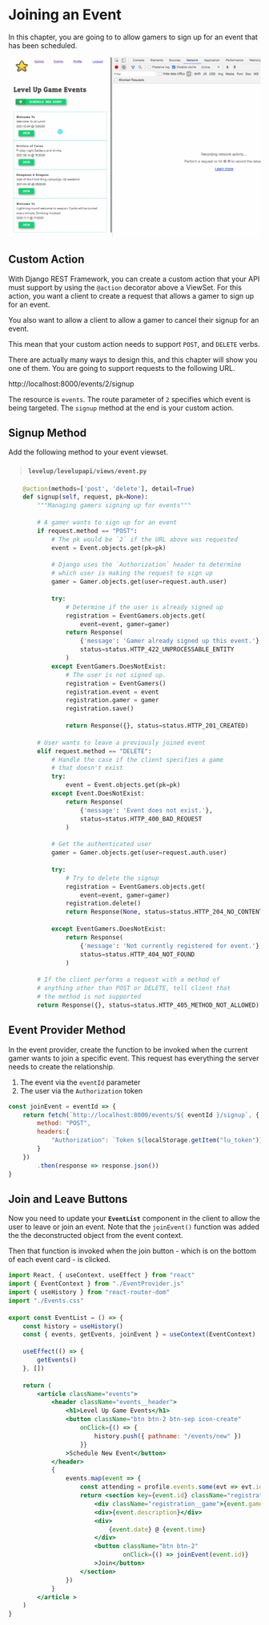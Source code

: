 # Joining an Event

In this chapter, you are going to to allow gamers to sign up for an event that has been scheduled.

![animation showing joining an event](./images/levelup-join.gif)

## Custom Action

With Django REST Framework, you can create a custom action that your API must support by using the `@action` decorator above a ViewSet. For this action, you want a client to create a request that allows a gamer to sign up for an event.

You also want to allow a client to allow a gamer to cancel their signup for an event.

This mean that your custom action needs to support `POST`, and `DELETE` verbs.

There are actually many ways to design this, and this chapter will show you one of them. You are going to support requests to the following URL.

http://localhost:8000/events/2/signup

The resource is `events`. The route parameter of `2` specifies which event is being targeted. The `signup` method at the end is your custom action.

## Signup Method

Add the following method to your event viewset.

> #### `levelup/levelupapi/views/event.py`

```py
    @action(methods=['post', 'delete'], detail=True)
    def signup(self, request, pk=None):
        """Managing gamers signing up for events"""

        # A gamer wants to sign up for an event
        if request.method == "POST":
            # The pk would be `2` if the URL above was requested
            event = Event.objects.get(pk=pk)

            # Django uses the `Authorization` header to determine
            # which user is making the request to sign up
            gamer = Gamer.objects.get(user=request.auth.user)

            try:
                # Determine if the user is already signed up
                registration = EventGamers.objects.get(
                    event=event, gamer=gamer)
                return Response(
                    {'message': 'Gamer already signed up this event.'},
                    status=status.HTTP_422_UNPROCESSABLE_ENTITY
                )
            except EventGamers.DoesNotExist:
                # The user is not signed up.
                registration = EventGamers()
                registration.event = event
                registration.gamer = gamer
                registration.save()

                return Response({}, status=status.HTTP_201_CREATED)

        # User wants to leave a previously joined event
        elif request.method == "DELETE":
            # Handle the case if the client specifies a game
            # that doesn't exist
            try:
                event = Event.objects.get(pk=pk)
            except Event.DoesNotExist:
                return Response(
                    {'message': 'Event does not exist.'},
                    status=status.HTTP_400_BAD_REQUEST
                )

            # Get the authenticated user
            gamer = Gamer.objects.get(user=request.auth.user)

            try:
                # Try to delete the signup
                registration = EventGamers.objects.get(
                    event=event, gamer=gamer)
                registration.delete()
                return Response(None, status=status.HTTP_204_NO_CONTENT)

            except EventGamers.DoesNotExist:
                return Response(
                    {'message': 'Not currently registered for event.'},
                    status=status.HTTP_404_NOT_FOUND
                )

        # If the client performs a request with a method of
        # anything other than POST or DELETE, tell client that
        # the method is not supported
        return Response({}, status=status.HTTP_405_METHOD_NOT_ALLOWED)
```

## Event Provider Method

In the event provider, create the function to be invoked when the current gamer wants to join a specific event. This request has everything the server needs to create the relationship.

1. The event via the `eventId` parameter
1. The user via the `Authorization` token

```js
const joinEvent = eventId => {
    return fetch(`http://localhost:8000/events/${ eventId }/signup`, {
        method: "POST",
        headers:{
            "Authorization": `Token ${localStorage.getItem("lu_token")}`
        }
    })
        .then(response => response.json())
}
```

## Join and Leave Buttons

Now you need to update your **`EventList`** component in the client to allow the user to leave or join an event. Note that the `joinEvent()` function was added the the deconstructed object from the event context.

Then that function is invoked when the join button - which is on the bottom of each event card - is clicked.

```jsx
import React, { useContext, useEffect } from "react"
import { EventContext } from "./EventProvider.js"
import { useHistory } from "react-router-dom"
import "./Events.css"

export const EventList = () => {
    const history = useHistory()
    const { events, getEvents, joinEvent } = useContext(EventContext)

    useEffect(() => {
        getEvents()
    }, [])

    return (
        <article className="events">
            <header className="events__header">
                <h1>Level Up Game Events</h1>
                <button className="btn btn-2 btn-sep icon-create"
                    onClick={() => {
                        history.push({ pathname: "/events/new" })
                    }}
                >Schedule New Event</button>
            </header>
            {
                events.map(event => {
                    const attending = profile.events.some(evt => evt.id === event.id)
                    return <section key={event.id} className="registration">
                        <div className="registration__game">{event.game.title}</div>
                        <div>{event.description}</div>
                        <div>
                            {event.date} @ {event.time}
                        </div>
                        <button className="btn btn-2"
                                onClick={() => joinEvent(event.id)}
                        >Join</button>
                    </section>
                })
            }
        </article >
    )
}
```